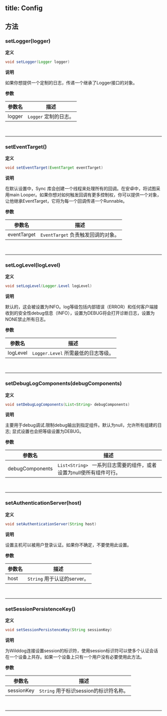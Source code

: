 title:  Config
---

## 方法

### setLogger(logger)
**定义**

```java
void setLogger(Logger logger)
```

**说明**

如果你想提供一个定制的日志，传递一个继承了Logger接口的对象。

**参数**


参数名 | 描述
--- | ---
logger | `Logger` 定制的日志。
</br>

---
### setEventTarget()

**定义**

```java
void setEventTarget(EventTarget eventTarget)
```

**说明**

在默认设置中，Sync 库会创建一个线程来处理所有的回调。在安卓中，将试图采用main Looper。如果你想对如何触发回调有更多控制权，你可以提供一个对象，让他继承EventTarget，它将为每一个回调传递一个Runnable。

**参数**

参数名 | 描述
--- | ---
eventTarget | `EventTarget`  负责触发回调的对象。

</br>

---
### setLogLevel(logLevel)
**定义**

```java
void setLogLevel(Logger.Level logLevel)
```

**说明**

默认的，这会被设置为INFO。log等级包括内部错误（ERROR）和任何客户端接收到的安全性debug信息（INFO），设置为DEBUG将会打开诊断日志，设置为NONE禁止所有日志。

**参数**

参数名 | 描述
--- | ---
logLevel | `Logger.Level` 所需最低的日志等级。
</br>

---
### setDebugLogComponents(debugComponents)
**定义**

```java
void setDebugLogComponents(List<String> debugComponents)
```

**说明**

主要用于debug调试.限制debug输出到指定组件。默认为null，允许所有组建的日志;  显式设置也会把等级设置为DEBUG。

**参数**

参数名 | 描述
--- | ---
debugComponents | `List<String> ` 一系列日志需要的组件，或者设置为null使所有组件可行。
</br>

---
### setAuthenticationServer(host)

**定义**

```java
void setAuthenticationServer(String host)
```

**说明**

设置主机可以被用户登录认证。如果你不确定，不要使用此设置。

**参数**

参数名 | 描述
--- | ---
host | `String` 用于认证的server。
</br>

---
### setSessionPersistenceKey()

**定义**

```java
void setSessionPersistenceKey(String sessionKey)
```

**说明**

为Ｗilddog连接设置session的标识符，使用session标识符可以使多个认证会话在一个设备上共存。如果一个设备上只有一个用户没有必要使用此方法。

**参数**

参数名 | 描述
--- | ---
sessionKey | `String` 用于标识session的标识符名称。
</br>

---